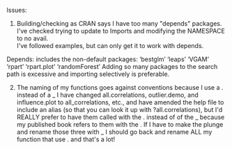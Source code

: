Issues:

1.  Building/checking as CRAN says I have too many "depends" packages.  
I've checked trying to update to Imports and modifying the NAMESPACE to no avail.  
I've followed examples, but can only get it to work with depends.

Depends: includes the non-default packages:
  ‘bestglm’ ‘leaps’ ‘VGAM’ ‘rpart’ ‘rpart.plot’ ‘randomForest’
Adding so many packages to the search path is excessive and importing
selectively is preferable.

2.  The naming of my functions goes against conventions because I use a . instead of a _
I have changed all.correlations, outlier.demo, and influence.plot to all_correlations, etc., and have amended the help file
to include an alias (so that you can look it up with ?all.correlations), but I'd REALLY prefer to have them called with the .
instead of of the _ because my published book refers to them with the .   If I have to make the plunge and rename those three with _ I should
go back and rename ALL my function that use . and that's a lot!
